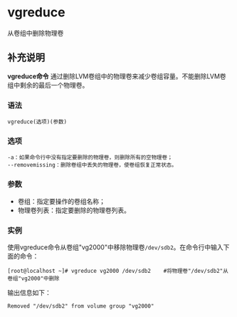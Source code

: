 vgreduce
===

从卷组中删除物理卷

## 补充说明

**vgreduce命令** 通过删除LVM卷组中的物理卷来减少卷组容量。不能删除LVM卷组中剩余的最后一个物理卷。

### 语法

```
vgreduce(选项)(参数)
```

### 选项

```
-a：如果命令行中没有指定要删除的物理卷，则删除所有的空物理卷；
--removemissing：删除卷组中丢失的物理卷，使卷组恢复正常状态。
```

### 参数

*   卷组：指定要操作的卷组名称；
*   物理卷列表：指定要删除的物理卷列表。

### 实例

使用vgreduce命令从卷组"vg2000"中移除物理卷`/dev/sdb2`。在命令行中输入下面的命令：

```
[root@localhost ~]# vgreduce vg2000 /dev/sdb2    #将物理卷"/dev/sdb2"从卷组"vg2000"中删除
```

输出信息如下：

```
Removed "/dev/sdb2" from volume group "vg2000"
```


